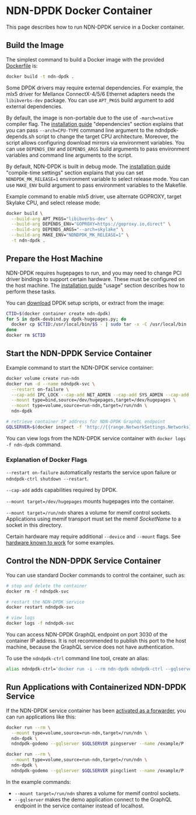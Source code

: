 # NDN-DPDK Docker Container

This page describes how to run NDN-DPDK service in a Docker container.

## Build the Image

The simplest command to build a Docker image with the provided [Dockerfile](../Dockerfile) is:

```bash
docker build -t ndn-dpdk .
```

Some DPDK drivers may require external dependencies.
For example, the mlx5 driver for Mellanox ConnectX-4/5/6 Ethernet adapters needs the `libibverbs-dev` package.
You can use `APT_PKGS` build argument to add external dependencies.

By default, the image is non-portable due to the use of `-march=native` compiler flag.
The [installation guide](INSTALL.md) "dependencies" section explains that you can pass `--arch=CPU-TYPE` command line argument to the ndndpdk-depends.sh script to change the target CPU architecture.
Moreover, the script allows configuring download mirrors via environment variables.
You can use `DEPENDS_ENV` and `DEPENDS_ARGS` build arguments to pass environment variables and command line arguments to the script.

By default, NDN-DPDK is built in debug mode.
The [installation guide](INSTALL.md) "compile-time settings" section explains that you can set `NDNDPDK_MK_RELEASE=1` environment variable to select release mode.
You can use `MAKE_ENV` build argument to pass environment variables to the Makefile.

Example command to enable mlx5 driver, use alternate GOPROXY, target Skylake CPU, and select release mode:

```bash
docker build \
  --build-arg APT_PKGS="libibverbs-dev" \
  --build-arg DEPENDS_ENV="GOPROXY=https://goproxy.io,direct" \
  --build-arg DEPENDS_ARGS="--arch=skylake" \
  --build-arg MAKE_ENV="NDNDPDK_MK_RELEASE=1" \
  -t ndn-dpdk .
```

## Prepare the Host Machine

NDN-DPDK requires hugepages to run, and you may need to change PCI driver bindings to support certain hardware.
These must be configured on the host machine.
The [installation guide](INSTALL.md) "usage" section describes how to perform these tasks.

You can [download](https://core.dpdk.org/download/) DPDK setup scripts, or extract from the image:

```bash
CTID=$(docker container create ndn-dpdk)
for S in dpdk-devbind.py dpdk-hugepages.py; do
  docker cp $CTID:/usr/local/bin/$S - | sudo tar -x -C /usr/local/bin
done
docker rm $CTID
```

## Start the NDN-DPDK Service Container

Example command to start the NDN-DPDK service container:

```bash
docker volume create run-ndn
docker run -d --name ndndpdk-svc \
  --restart on-failure \
  --cap-add IPC_LOCK --cap-add NET_ADMIN --cap-add SYS_ADMIN --cap-add SYS_NICE \
  --mount type=bind,source=/dev/hugepages,target=/dev/hugepages \
  --mount type=volume,source=run-ndn,target=/run/ndn \
  ndn-dpdk

# retrieve container IP address for NDN-DPDK GraphQL endpoint
GQLSERVER=$(docker inspect -f 'http://{{range.NetworkSettings.Networks}}{{.IPAddress}}{{end}}:3030/' ndndpdk-svc)
```

You can view logs from the NDN-DPDK service container with `docker logs -f ndn-dpdk` command.

### Explanation of Docker Flags

`--restart on-failure` automatically restarts the service upon failure or `ndndpdk-ctrl shutdown --restart`.

`--cap-add` adds capabilities required by DPDK.

`--mount target=/dev/hugepages` mounts hugepages into the container.

`--mount target=/run/ndn` shares a volume for memif control sockets.
Applications using memif transport must set the memif *SocketName* to a socket in this directory.

Certain hardware may require additional `--device` and `--mount` flags.
See [hardware known to work](hardware.md) for some examples.

## Control the NDN-DPDK Service Container

You can use standard Docker commands to control the container, such as:

```bash
# stop and delete the container
docker rm -f ndndpdk-svc

# restart the NDN-DPDK service
docker restart ndndpdk-svc

# view logs
docker logs -f ndndpdk-svc
```

You can access NDN-DPDK GraphQL endpoint on port 3030 of the container IP address.
It is not recommended to publish this port to the host machine, because the GraphQL service does not have authentication.

To use the `ndndpdk-ctrl` command line tool, create an alias:

```bash
alias ndndpdk-ctrl='docker run -i --rm ndn-dpdk ndndpdk-ctrl --gqlserver $GQLSERVER'
```

## Run Applications with Containerized NDN-DPDK Service

If the NDN-DPDK service container has been [activated as a forwarder](forwarder.md), you can run applications like this:

```bash
docker run --rm \
  --mount type=volume,source=run-ndn,target=/run/ndn \
  ndn-dpdk \
  ndndpdk-godemo --gqlserver $GQLSERVER pingserver --name /example/P

docker run --rm \
  --mount type=volume,source=run-ndn,target=/run/ndn \
  ndn-dpdk \
  ndndpdk-godemo --gqlserver $GQLSERVER pingclient --name /example/P
```

In the example commands:

* `--mount target=/run/ndn` shares a volume for memif control sockets.
* `--gqlserver` makes the demo application connect to the GraphQL endpoint in the service container instead of localhost.
